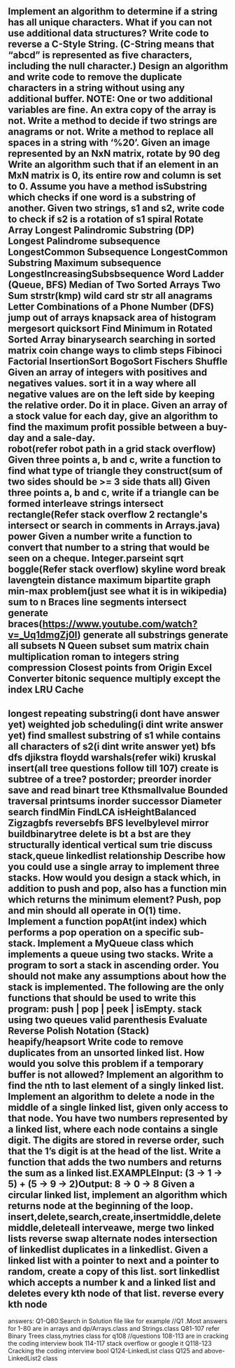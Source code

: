 Implement an algorithm to determine if a string has all unique characters. What if you can not use additional data structures?
Write code to reverse a C-Style String. (C-String means that “abcd” is represented as five characters, including the null character.)
Design an algorithm and write code to remove the duplicate characters in a string without using any additional buffer. NOTE: One or two additional variables are fine. An extra copy of the array is not.
Write a method to decide if two strings are anagrams or not.
Write a method to replace all spaces in a string with ‘%20’.
Given an image represented by an NxN matrix, rotate by 90 deg
Write an algorithm such that if an element in an MxN matrix is 0, its entire row and column is set to 0.
Assume you have a method isSubstring which checks if one word is a substring of another. Given two strings, s1 and s2, write code to check if s2 is a rotation of s1
spiral
Rotate Array
Longest Palindromic Substring (DP)
Longest Palindrome subsequence
LongestCommon Subsequence
LongestCommon Substring
Maximum subsequence
LongestIncreasingSubsbsequence
Word Ladder (Queue, BFS)
Median of Two Sorted Arrays
Two Sum
strstr(kmp)
wild card str str
all anagrams
Letter Combinations of a Phone Number (DFS)
jump out of arrays
knapsack
area of histogram
mergesort
quicksort
Find Minimum in Rotated Sorted Array
binarysearch
searching in sorted matrix
coin change
ways to climb steps
Fibinoci
Factorial
InsertionSort
BogoSort
Fischers Shuffle
Given an array of integers with positives and negatives values. sort it in a way where all negative values are on the left side by keeping the relative order. Do it in place.
Given an array of a stock value for each day, give an algorithm to find the maximum profit possible between a buy-day and a sale-day.  
robot(refer robot path in a grid stack overflow)
Given three points a, b and c, write a function to find what type of triangle they construct(sum of two sides should be >= 3 side thats all)
Given three points a, b and c, write if a triangle can be formed
interleave strings
intersect rectangle(Refer stack overflow 2 rectangle's intersect or search in comments in Arrays.java)
power
Given a number write a function to convert that number to a string that would be seen on a cheque.
Integer.parseint
sqrt
boggle(Refer stack overflow)
skyline
word break
lavengtein distance
maximum bipartite graph
min-max problem(just see what it is in wikipedia)
sum to n
Braces
line segments intersect
generate braces(https://www.youtube.com/watch?v=_Uq1dmgZj0I)
generate all substrings
generate all subsets
N Queen
subset sum
matrix chain multiplication
roman to integers
string compression
Closest points from Origin
Excel Converter
bitonic sequence
multiply except the index
LRU Cache
---------------------
longest repeating substring(i dont have answer yet)
weighted job scheduling(i dint write answer yet)
find smallest substring of s1 while contains all characters of s2(i dint write answer yet)
bfs
dfs
djikstra
floydd warshals(refer wiki)
kruskal
insert(all tree questions follow till 107)
create
is subtree of a tree?
postorder;
preorder
inorder
save and read binart tree
Kthsmallvalue
Bounded traversal
printsums
inorder successor
Diameter
search
findMin
FindLCA
isHeightBalanced
Zigzagbfs
reversebfs
BFS
levelbylevel
mirror
buildbinarytree
delete
is bt a bst
are they structurally identical
vertical sum
trie
discuss stack,queue linkedlist relationship
Describe how you could use a single array to implement three stacks.
How would you design a stack which, in addition to push and pop, also has a function min which returns the minimum element? Push, pop and min should all operate in O(1) time.
Implement a function popAt(int index) which performs a pop operation on a specific sub-stack.
Implement a MyQueue class which implements a queue using two stacks.
Write a program to sort a stack in ascending order. You should not make any assumptions about how the stack is implemented. The following are the only functions that should be used to write this program: push | pop | peek | isEmpty.
stack using two queues
valid parenthesis
Evaluate Reverse Polish Notation (Stack)
heapify/heapsort
Write code to remove duplicates from an unsorted linked list.
How would you solve this problem if a temporary buffer is not allowed?
Implement an algorithm to find the nth to last element of a singly linked list.
Implement an algorithm to delete a node in the middle of a single linked list, given only access to that node.
You have two numbers represented by a linked list, where each node contains a single digit. The digits are stored in reverse order, such that the 1’s digit is at the head of the list. Write a function that adds the two numbers and returns the sum as a linked list.EXAMPLEInput: (3 -> 1 -> 5) + (5 -> 9 -> 2)Output: 8 -> 0 -> 8
Given a circular linked list, implement an algorithm which returns node at the beginning of the loop.
insert,delete,search,create,insertmiddle,deletemiddle,deleteall
interveawe,
merge two linked lists
reverse 
swap alternate nodes
intersection of linkedlist
duplicates in a linkedlist.
Given a linked list with a pointer to next and a pointer to random, create a copy of this list.
sort linkedlist
which accepts a number k and a linked list and deletes every kth node of that list. 
reverse every kth node
---------------------------
answers:
Q1-Q80:Search in Solution file like for example //Q1 .Most answers for 1-80 are in arrays and dp/Arrays.class and Strings.class
Q81-107 refer Binary Trees class,mytries class for q108
//questions  108-113 are in cracking the coding interview book 114-117 stack overflow or google it
Q118-123 Cracking the coding interview bool
Q124-LinkedList class
Q125 and above-LinkedList2 class
